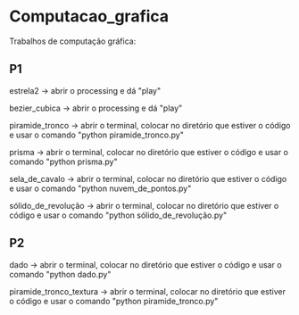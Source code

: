 # Computacao_grafica
Trabalhos de computação gráfica:

P1
-----------------------------------------------------------------------------------------------------------------------------------------

estrela2 -> abrir o processing e dá "play"

bezier_cubica -> abrir o processing e dá "play"

piramide_tronco -> abrir o terminal, colocar no diretório que estiver o código e usar o comando "python piramide_tronco.py"

prisma -> abrir o terminal, colocar no diretório que estiver o código e usar o comando "python prisma.py"

sela_de_cavalo -> abrir o terminal, colocar no diretório que estiver o código e usar o comando "python nuvem_de_pontos.py"

sólido_de_revolução -> abrir o terminal, colocar no diretório que estiver o código e usar o comando "python sólido_de_revolução.py"

P2
-----------------------------------------------------------------------------------------------------------------------------------------

dado -> abrir o terminal, colocar no diretório que estiver o código e usar o comando "python dado.py"

piramide_tronco_textura -> abrir o terminal, colocar no diretório que estiver o código e usar o comando "python piramide_tronco.py"

